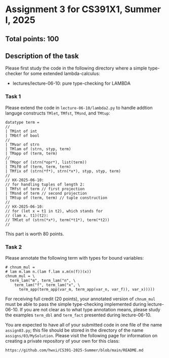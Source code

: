 # Assignment 3 for CS391X1, Summer I, 2025

## Total points: 100

## Description of the task

Please first study the code in the following directory
where a simple type-checker for some extended lambda-calculus:

- lectures/lecture-06-10: pure type-checking for LAMBDA

### Task 1

Please extend the code in `lecture-06-10/lambda2.py` to handle
addtion languge constructs `TMlet`, `TMfst`, `TMsnd`, and `TMtup`:

```
datatype term =
//
| TMint of int
| TMbtf of bool
//
| TMvar of strn
| TMlam of (strn, styp, term)
| TMapp of (term, term)
//
| TMopr of (strn(*opr*), list(term))
| TMif0 of (term, term, term)
| TMfix of (strn(*f*), strn(*x*), styp, styp, term)
//
// HX-2025-06-10:
// for handling tuples of length 2:
| TMfst of term // first projection
| TMsnd of term // second projection
| TMtup of (term, term) // tuple construction
//
// HX-2025-06-10:
// for (let x = t1 in t2), which stands for
// (lam x. t1)(t2):
// TMlet of (strn(*x*), term(*t1*), term(*t2))
//
```
This part is worth 80 points.

### Task 2

Please annotate the following term with types for
bound variables:

```
# chnum_mul =
# lam m.lam n.(lam f.lam x.m(n(f))(x))
chnum_mul = \
  term_lam("m", term_lam("n", \
    term_lam("f", term_lam("x", \
      term_app(term_app(var_m, term_app(var_n, var_f)), var_x)))))
```

For receiving full credit (20 points), your annotated version of
`chnum_mul` must be able to pass the simple type-checking implemented
during lecture-06-10.  If you are not clear as to what type annotation
means, please study the examples `term_dbl` and `term_fact` presented
during lecture-06-10.

You are expected to have all of your submitted code in one file of
the name `assign03.py`; this file should be stored in the directory
of the name `assigns/03/MySolution`. Please visit the following page
for information on creating a private repository of your own for this
class:

```
https://github.com/hwxi/CS391-2025-Summer/blob/main/README.md
```
